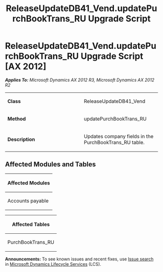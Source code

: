 ﻿---
title: ReleaseUpdateDB41_Vend.updatePurchBookTrans_RU Upgrade Script
TOCTitle: ReleaseUpdateDB41_Vend.updatePurchBookTrans_RU Upgrade Script
ms:assetid: 6cb179ff-c969-cb51-86b2-a2e0b46be2f6
ms:mtpsurl: https://msdn.microsoft.com/en-us/library/JJ685695(v=AX.60)
ms:contentKeyID: 49708896
ms.date: 05/18/2015
mtps_version: v=AX.60
---

# ReleaseUpdateDB41\_Vend.updatePurchBookTrans\_RU Upgrade Script [AX 2012]


_**Applies To:** Microsoft Dynamics AX 2012 R3, Microsoft Dynamics AX 2012 R2_

<table>
<colgroup>
<col style="width: 50%" />
<col style="width: 50%" />
</colgroup>
<tbody>
<tr class="odd">
<td><p><strong>Class</strong></p></td>
<td><p>ReleaseUpdateDB41_Vend</p></td>
</tr>
<tr class="even">
<td><p><strong>Method</strong></p></td>
<td><p>updatePurchBookTrans_RU</p></td>
</tr>
<tr class="odd">
<td><p><strong>Description</strong></p></td>
<td><p>Updates company fields in the PurchBookTrans_RU table.</p></td>
</tr>
</tbody>
</table>


## Affected Modules and Tables

<table>
<colgroup>
<col style="width: 100%" />
</colgroup>
<thead>
<tr class="header">
<th><p>Affected Modules</p></th>
</tr>
</thead>
<tbody>
<tr class="odd">
<td><p>Accounts payable</p></td>
</tr>
</tbody>
</table>


<table>
<colgroup>
<col style="width: 100%" />
</colgroup>
<thead>
<tr class="header">
<th><p>Affected Tables</p></th>
</tr>
</thead>
<tbody>
<tr class="odd">
<td><p>PurchBookTrans_RU</p></td>
</tr>
</tbody>
</table>

  
**Announcements:** To see known issues and recent fixes, use [Issue search](http://go.microsoft.com/fwlink/?linkid=389258) in [Microsoft Dynamics Lifecycle Services](http://go.microsoft.com/fwlink/?linkid=306505) (LCS).

